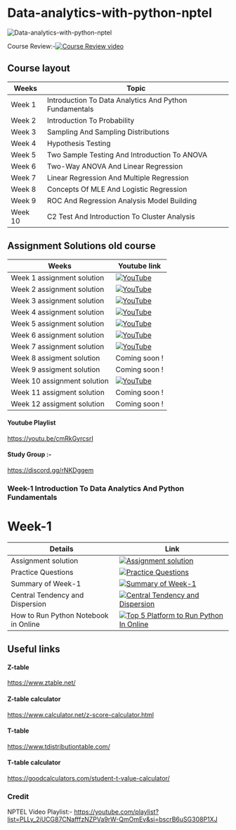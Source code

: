 # Data-analytics-with-python-nptel
![Data-analytics-with-python-nptel](https://github.com/Yash-Kavaiya/data-analytics-with-python-nptel/blob/main/mqdefault.jpg)

Course Review:-[![Course Review video](https://img.shields.io/badge/YouTube-Video-green)](https://youtu.be/QLyti7a3wMw?si=V9ZGUUprNrLslesZ
) 
## Course layout

| Weeks   |   Topic                                                   |
|---------|-----------------------------------------------------------|
| Week 1  |  Introduction To Data Analytics And Python Fundamentals  |
| Week 2  |  Introduction To Probability                             |
| Week 3  |  Sampling And Sampling Distributions                     |
| Week 4  | Hypothesis Testing                                      |
| Week 5  |  Two Sample Testing And Introduction To ANOVA            |
| Week 6  |  Two-Way ANOVA And Linear Regression                     |
| Week 7  |  Linear Regression And Multiple Regression               |
| Week 8  |  Concepts Of MLE And Logistic Regression                 |
| Week 9  |  ROC And Regression Analysis Model Building              |
| Week 10 |  C2 Test And Introduction To Cluster Analysis            |

## Assignment Solutions old course

| Weeks                     | Youtube link |
|---------------------------|--------------|
|    Week 1 assignment solution |  [![YouTube](https://img.shields.io/badge/YouTube-Video-green)](https://youtu.be/lEF4bSJwAZE)            |
|    Week 2 assignment solution                        | [![YouTube](https://img.shields.io/badge/YouTube-Video-green)](https://youtu.be/3rTdNwQSuaI)             |
|    Week 3 assignment solution                       |   [![YouTube](https://img.shields.io/badge/YouTube-Video-green)](https://youtu.be/8uUVuMNF8gI)            |
|    Week 4 assignment solution                      |   [![YouTube](https://img.shields.io/badge/YouTube-Video-green)](https://youtu.be/B9SSEX5w2Vs)             |
|    Week 5 assignment solution                     |    [![YouTube](https://img.shields.io/badge/YouTube-Video-green)](https://youtu.be/eTv6eHAdUNA)           |
|    Week 6 assignment solution                       |   [![YouTube](https://img.shields.io/badge/YouTube-Video-green)](https://youtu.be/_7mCv-ZOYlU)            |
|    Week 7 assignment solution                       |    [![YouTube](https://img.shields.io/badge/YouTube-Video-green)](https://youtu.be/8RhI9Yjbp9c)           |
|    Week 8 assigment solution                       |        Coming soon !       |
|    Week 9 assigment solution                      |           Coming soon !    |
|    Week 10 assignment solution                       | [![YouTube](https://img.shields.io/badge/YouTube-Video-green)](https://youtu.be/3sSgR04FFfM)         |
|    Week 11 assigment solution                       |          Coming soon !     |
|    Week 12 assigment solution                       |          Coming soon !     |

#### Youtube Playlist
https://youtu.be/cmRkGyrcsrI

#### Study Group :- 
https://discord.gg/rNKDggem

### Week-1 Introduction To Data Analytics And Python Fundamentals
# Week-1

| Details | Link |
| -------- | -------- |
| Assignment solution   | [![Assignment solution](https://img.shields.io/badge/YouTube-Video-green)]([https://www.youtube.com/watch?v=KmQOlg5YfU0&list=PLZoTAELRMXVOQPRG7VAuHL--y97opD5GQ&pp=gAQBiAQB](https://youtu.be/lEF4bSJwAZE?si=KsXJCFaYiDWEYnur))  |
| Practice Questions   |[![Practice Questions](https://img.shields.io/badge/YouTube-Video-green)]([https://www.youtube.com/watch?v=KmQOlg5YfU0&list=PLZoTAELRMXVOQPRG7VAuHL--y97opD5GQ&pp=gAQBiAQB](https://www.youtube.com/live/_ehcQLhzzzM?si=p9gSGKQHGIZ5Hjrf))  |
| Summary of Week-1   |[![Summary of Week-1](https://img.shields.io/badge/YouTube-Video-green)](https://youtu.be/klreBPvFSxE?si=G6F-qQo4VFfyrxIe)    |
|  Central Tendency and Dispersion |[![Central Tendency and Dispersion](https://img.shields.io/badge/YouTube-Video-green)](https://youtu.be/jjRwZzgFhXY) |
|  How to Run Python Notebook in Online   | [![Top 5 Platform to Run Python In Online](https://img.shields.io/badge/YouTube-Video-green)](https://youtube.com/live/NvSPiaflnO0) |

## Useful links
#### Z-table 
https://www.ztable.net/

#### Z-table calculator 
https://www.calculator.net/z-score-calculator.html

#### T-table 
https://www.tdistributiontable.com/

#### T-table calculator 
https://goodcalculators.com/student-t-value-calculator/

### Credit 
NPTEL Video Playlist:- https://youtube.com/playlist?list=PLLy_2iUCG87CNafffzNZPVa9rW-QmOmEv&si=bscrB6uSG308P1XJ
